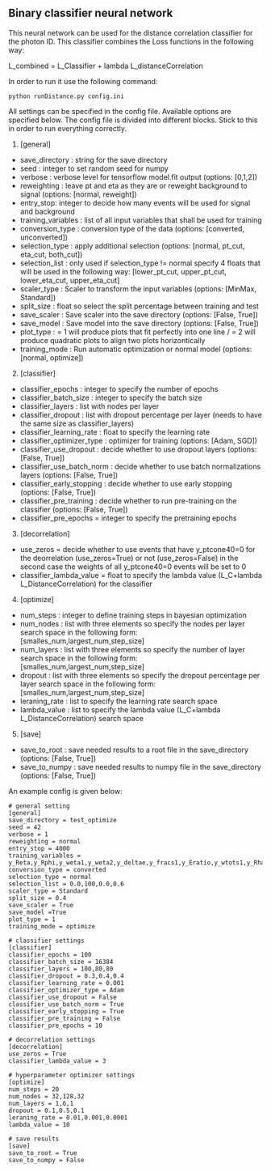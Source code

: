 ## Binary classifier neural network

This neural network can be used for the distance correlation classifier for the photon ID. This classifier combines the Loss functions in the following way: 

L_combined = L_Classifier + lambda L_distanceCorrelation

In order to run it use the following command:
 
```
python runDistance.py config.ini
```

All settings can be specified in the config file. Available options are specified below. The config file is divided into different blocks. Stick to this in order to run everything correctly.

1. [general]
- save_directory : string for the save directory
- seed : integer to set random seed for numpy 
- verbose : verbose level for tensorflow model.fit output (options: [0,1,2])
- reweighting : leave pt and eta as they are or reweight background to signal (options: [normal, reweight]) 
- entry_stop: integer to decide how many events will be used for signal and background
- training_variables : list of all input variables that shall be used for training
- conversion_type : conversion type of the data (options: [converted, unconverted])
- selection_type : apply additional selection (options: [normal, pt_cut, eta_cut, both_cut])
- selection_list : only used if selection_type != normal specify 4 floats that will be used in the following way: [lower_pt_cut, upper_pt_cut, lower_eta_cut, upper_eta_cut]
- scaler_type : Scaler to transform the input variables (options: [MinMax, Standard])
- split_size : float so select the split percentage between training and test
- save_scaler : Save scaler into the save directory (options: [False, True])
- save_model : Save model into the save directory (options: [False, True])
- plot_type : = 1 will produce plots that fit perfectly into one line / = 2 will produce quadratic plots to align two plots horizontically
- training_mode : Run automatic optimization or normal model (options: [normal, optimize])

2. [classifier]
- classifier_epochs : integer to specify the number of epochs
- classifier_batch_size : integer to specify the batch size
- classifier_layers : list with nodes per layer
- classifier_dropout : list with dropout percentage per layer (needs to have the same size as classifier_layers)
- classifier_learning_rate : float to specify the learning rate
- classifier_optimizer_type : optimizer for training (options: [Adam, SGD])
- classifier_use_dropout : decide whether to use dropout layers (options: [False, True])
- classifier_use_batch_norm : decide whether to use batch normalizations layers (options: [False, True])
- classifier_early_stopping : decide whether to use early stopping (options: [False, True])
- classifier_pre_training : decide whether to run pre-training on the classifier (options: [False, True])
- classifier_pre_epochs = integer to specify the pretraining epochs

3. [decorrelation]
- use_zeros = decide whether to use events that have y_ptcone40=0 for the deorrelation (use_zeros=True) or not (use_zeros=False) in the second case the weights of all y_ptcone40=0 events will be set to 0
- classifier_lambda_value = float to specify the lambda value (L_C+lambda L_DistanceCorrelation) for the classifier

4. [optimize]
- num_steps : integer to define training steps in bayesian optimization
- num_nodes : list with three elements so specify the nodes per layer search space in the following form: [smalles_num,largest_num,step_size]
- num_layers : list with three elements so specify the number of layer search space in the following form: [smalles_num,largest_num,step_size]
- dropout : list with three elements so specify the dropout percentage per layer search space in the following form: [smalles_num,largest_num,step_size]
- leraning_rate : list to specify the learning rate search space
- lambda_value : list to specify the lambda value (L_C+lambda L_DistanceCorrelation) search space
5. [save] 
- save_to_root : save needed results to a root file in the save_directory (options: [False, True])
- save_to_numpy : save needed results to numpy file in the save_directory (options: [False, True])

An example config is given below:
```
# general setting
[general]
save_directory = test_optimize
seed = 42
verbose = 1
reweighting = normal
entry_stop = 4000
training_variables = y_Reta,y_Rphi,y_weta1,y_weta2,y_deltae,y_fracs1,y_Eratio,y_wtots1,y_Rhad,y_Rhad1,y_f1,y_e277,y_pt,y_eta
conversion_type = converted
selection_type = normal
selection_list = 0.0,100,0.0,0.6
scaler_type = Standard
split_size = 0.4
save_scaler = True
save_model =True
plot_type = 1
training_mode = optimize

# classifier settings
[classifier]
classifier_epochs = 100
classifier_batch_size = 16384
classifier_layers = 100,80,80
classifier_dropout = 0.3,0.4,0.4
classifier_learning_rate = 0.001
classifier_optimizer_type = Adam
classifier_use_dropout = False
classifier_use_batch_norm = True
classifier_early_stopping = True
classifier_pre_training = False
classifier_pre_epochs = 10

# decorrelation settings
[decorrelation]
use_zeros = True
classifier_lambda_value = 3

# hyperparameter optimizer settings
[optimize]
num_steps = 20
num_nodes = 32,128,32
num_layers = 1,6,1
dropout = 0.1,0.5,0.1
leraning_rate = 0.01,0.001,0.0001
lambda_value = 10

# save results
[save]
save_to_root = True
save_to_numpy = False
```

